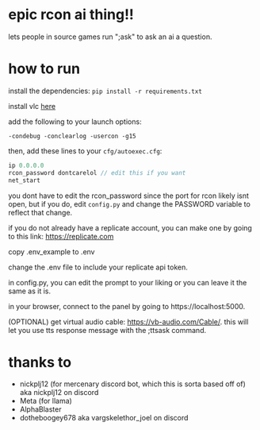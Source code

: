 # epic rcon ai thing!!
lets people in source games run ";ask" to ask an ai a question.

# how to run
install the dependencies: `pip install -r requirements.txt`

install vlc [here](https://www.videolan.org/)

add the following to your launch options:
```
-condebug -conclearlog -usercon -g15
```

then, add these lines to your `cfg/autoexec.cfg`:
```js
ip 0.0.0.0
rcon_password dontcarelol // edit this if you want
net_start
```

you dont have to edit the rcon_password since the port for rcon likely isnt open, but if you do, edit `config.py` and change the PASSWORD variable to reflect that change.

if you do not already have a replicate account, you can make one by going to this link: https://replicate.com

copy .env_example to .env

change the .env file to include your replicate api token.

in config.py, you can edit the prompt to your liking or you can leave it the same as it is.

in your browser, connect to the panel by going to https://localhost:5000.

(OPTIONAL) get virtual audio cable: https://vb-audio.com/Cable/. this will let you use tts response message with the ;ttsask command.

# thanks to
- nickplj12 (for mercenary discord bot, which this is sorta based off of) aka nickplj12 on discord
- Meta (for llama)
- AlphaBlaster
- dotheboogey678 aka vargskelethor_joel on discord
